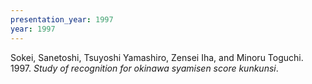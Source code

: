 ```yaml
---
presentation_year: 1997
year: 1997
---
```


Sokei, Sanetoshi, Tsuyoshi Yamashiro, Zensei Iha, and Minoru Toguchi. 1997. <i>Study of recognition for okinawa syamisen score kunkunsi</i>.
